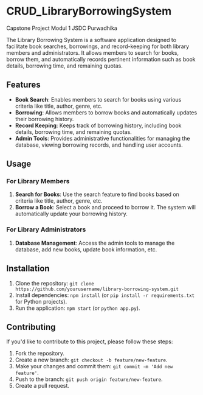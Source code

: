 # CRUD_LibraryBorrowingSystem
Capstone Project Modul 1 JSDC Purwadhika

The Library Borrowing System is a software application designed to facilitate book searches, borrowings, and record-keeping for both library members and administrators. 
It allows members to search for books, borrow them, and automatically records pertinent information such as book details, borrowing time, and remaining quotas.

## Features

- **Book Search**: Enables members to search for books using various criteria like title, author, genre, etc.
- **Borrowing**: Allows members to borrow books and automatically updates their borrowing history.
- **Record Keeping**: Keeps track of borrowing history, including book details, borrowing time, and remaining quotas.
- **Admin Tools**: Provides administrative functionalities for managing the database, viewing borrowing records, and handling user accounts.

## Usage

### For Library Members

1. **Search for Books**: Use the search feature to find books based on criteria like title, author, genre, etc.
2. **Borrow a Book**: Select a book and proceed to borrow it. The system will automatically update your borrowing history.

### For Library Administrators

1. **Database Management**: Access the admin tools to manage the database, add new books, update book information, etc.

## Installation

1. Clone the repository: `git clone https://github.com/yourusername/library-borrowing-system.git`
2. Install dependencies: `npm install` (or `pip install -r requirements.txt` for Python projects).
3. Run the application: `npm start` (or `python app.py`).

## Contributing

If you'd like to contribute to this project, please follow these steps:

1. Fork the repository.
2. Create a new branch: `git checkout -b feature/new-feature`.
3. Make your changes and commit them: `git commit -m 'Add new feature'`.
4. Push to the branch: `git push origin feature/new-feature`.
5. Create a pull request.
